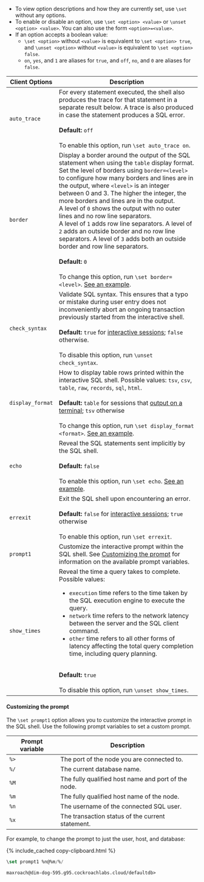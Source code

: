 - To view option descriptions and how they are currently set, use `\set` without any options.
- To enable or disable an option, use `\set <option> <value>` or `\unset <option> <value>`. You can also use the form `<option>=<value>`.
- If an option accepts a boolean value:
    - `\set <option>` without `<value>` is equivalent to `\set <option> true`, and `\unset <option>` without `<value>` is equivalent to `\set <option> false`.
    - `on`, `yes`, and `1` are aliases for `true`, and `off`, `no`, and `0` are aliases for `false`.

Client Options | Description
---------------|------------
<a name="sql-option-auto-trace"></a> `auto_trace` | For every statement executed, the shell also produces the trace for that statement in a separate result below. A trace is also produced in case the statement produces a SQL error.<br><br>**Default:** `off`<br><br>To enable this option, run `\set auto_trace on`.
<a name="sql-option-border"></a> `border` |  Display a border around the output of the SQL statement when using the `table` display format. Set the level of borders using `border=<level>` to configure how many borders and lines are in the output, where `<level>` is an integer between 0 and 3. The higher the integer, the more borders and lines are in the output. <br>A level of `0` shows the output with no outer lines and no row line separators. <br>A level of `1` adds row line separators. A level of `2` adds an outside border and no row line separators. A level of `3` adds both an outside border and row line separators. <br><br>**Default:** `0` <br><br>To change this option, run `\set border=<level>`. [See an example](cockroach-sql.html#show-borders-around-the-statement-output-within-the-sql-shell).
<a name="sql-option-check-syntax"></a> `check_syntax` | Validate SQL syntax. This ensures that a typo or mistake during user entry does not inconveniently abort an ongoing transaction previously started from the interactive shell.<br /><br />**Default:** `true` for [interactive sessions](cockroach-sql.html#session-and-output-types); `false` otherwise.<br><br>To disable this option, run `\unset check_syntax`.
<a name="sql-option-display-format"></a> `display_format` | How to display table rows printed within the interactive SQL shell. Possible values: `tsv`, `csv`, `table`, `raw`, `records`, `sql`, `html`.<br><br>**Default:** `table` for sessions that [output on a terminal](cockroach-sql.html#session-and-output-types); `tsv` otherwise<br /><br />To change this option, run `\set display_format <format>`. [See an example](cockroach-sql.html#make-the-output-of-show-statements-selectable).
<a name="sql-option-echo"></a> `echo` | Reveal the SQL statements sent implicitly by the SQL shell.<br><br>**Default:** `false`<br><br>To enable this option, run `\set echo`. [See an example](cockroach-sql.html#reveal-the-sql-statements-sent-implicitly-by-the-command-line-utility).
<a name="sql-option-errexit"></a> `errexit` | Exit the SQL shell upon encountering an error.<br /><br />**Default:** `false` for [interactive sessions](cockroach-sql.html#session-and-output-types); `true` otherwise<br><br>To enable this option, run `\set errexit`.
<a name="sql-option-prompt1"></a> `prompt1` | Customize the interactive prompt within the SQL shell. See [Customizing the prompt](#customizing-the-prompt) for information on the available prompt variables.
<a name="sql-option-show-times"></a> `show_times` | Reveal the time a query takes to complete. Possible values:<br><ul><li>`execution` time refers to the time taken by the SQL execution engine to execute the query.</li><li>`network` time refers to the network latency between the server and the SQL client command.</li><li>`other` time refers to all other forms of latency affecting the total query completion time, including query planning.</li></ul><br>**Default:** `true`<br><br>To disable this option, run `\unset show_times`.

#### Customizing the prompt

The `\set prompt1` option allows you to customize the interactive prompt in the SQL shell. Use the following prompt variables to set a custom prompt.

Prompt variable | Description
----------------|------------
`%>` | The port of the node you are connected to.
`%/` | The current database name.
`%M` | The fully qualified host name and port of the node.
`%m` | The fully qualified host name of the node.
`%n` | The username of the connected SQL user.
`%x` | The transaction status of the current statement.

For example, to change the prompt to just the user, host, and database:

{% include_cached copy-clipboard.html %}
~~~ sql
\set prompt1 %n@%m/%/
~~~

~~~
maxroach@dim-dog-595.g95.cockroachlabs.cloud/defaultdb>
~~~
